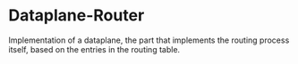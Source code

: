 # Dataplane-Router
Implementation of a dataplane, the part that implements the routing process itself, based on the entries in the routing table.
